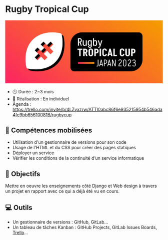 
# Rugby Tropical Cup

![logo](logo.svg)

* 🕓 Durée : 2~3 mois
* 🤝 Réalisation : En individuel
* Agenda : https://trello.com/invite/b/4LZyxzrw/ATTI0abc86f6e935215954b546ada4fe9bb65610081B/rugbycup

## 🧰 Compétences mobilisées

* Utilisation d'un gestionnaire de versions pour son code
* Usage de l'HTML et du CSS pour créer des pages statiques
* Déployer un service
* Vérifier les conditions de la continuité d’un service informatique

## 🏁 Objectifs

Mettre en oeuvre les enseignements côté Django et Web design à travers un projet en rapport avec ce qui a déjà été vu en cours.

## 💻 Outils

* Un gestionnaire de versions : GitHub, GitLab...
* Un tableau de tâches Kanban : GitHub Projects, GitLab Issues Boards, [Trello](https://trello.com/fr)...